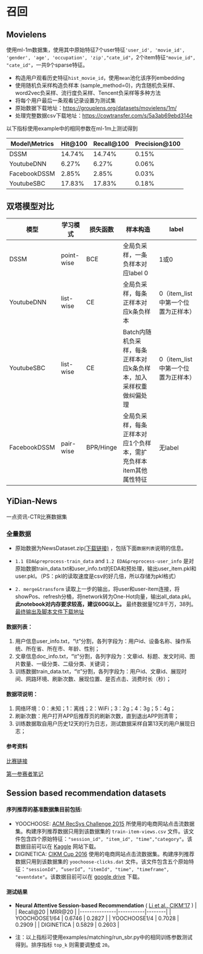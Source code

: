 # 召回

## Movielens

使用ml-1m数据集，使用其中原始特征7个user特征`'user_id', 'movie_id', 'gender', 'age', 'occupation', 'zip',"cate_id"`，2个item特征`"movie_id", "cate_id"`，一共9个sparse特征。

- 构造用户观看历史特征``hist_movie_id``，使用`mean`池化该序列embedding
- 使用随机负采样构造负样本 (sample_method=0)，内含随机负采样、word2vec负采样、流行度负采样、Tencent负采样等多种方法
- 将每个用户最后一条观看记录设置为测试集
- 原始数据下载地址：https://grouplens.org/datasets/movielens/1m/
- 处理完整数据csv下载地址：https://cowtransfer.com/s/5a3ab69ebd314e

以下指标使用example中的相同参数在ml-1m上测试得到

| Model\Metrics | Hit@100 | Recall@100 | Precision@100 |
|---------------|---------|------------|---------------|
| DSSM          | 14.74%  | 14.74%     | 0.15%         |
| YoutubeDNN    | 6.27%   | 6.27%      | 0.06%         |
| FacebookDSSM  | 2.85%   | 2.85%      | 0.03%         |
| YoutubeSBC    | 17.83%  | 17.83%     | 0.18%         |



## 双塔模型对比

| 模型         | 学习模式   | 损失函数  | 样本构造                                                     | label                              |
| ------------ | ---------- | --------- | ------------------------------------------------------------ | ---------------------------------- |
| DSSM         | point-wise | BCE       | 全局负采样，一条负样本对应label 0                            | 1或0                               |
| YoutubeDNN   | list-wise  | CE        | 全局负采样，每条正样本对应k条负样本                          | 0（item_list中第一个位置为正样本） |
| YoutubeSBC   | list-wise  | CE        | Batch内随机负采样，每条正样本对应k条负样本，加入采样权重做纠偏处理 | 0（item_list中第一个位置为正样本） |
| FacebookDSSM | pair-wise  | BPR/Hinge | 全局负采样，每条正样本对应1个负样本，需扩充负样本item其他属性特征 | 无label                            |



## YiDian-News
一点资讯-CTR比赛数据集

### 全量数据
* 原始数据为NewsDataset.zip[(下载链接)](https://cowtransfer.com/s/7ee14d7550d749) ，包括下面`数据列表`说明的信息。

* `1.1 EDA&preprocess-train_data` and `1.2 EDA&preprocess-user_info` 是对原始数据train_data.txt和user_info.txt的EDA和预处理，输出user_item.pkl和user.pkl。（PS：pkl的读取速度是csv的好几倍，所以存储为pkl格式）

* `2. merge&transform` 读取上一步的输出，将user和user-item连接，将showPos、refresh分桶，将network转为One-Hot向量，输出all_data.pkl。**此notebook对内存要求较高，建议60G以上。** 最终数据量1亿8千万，38列。[最终输出及脚本文件下载地址](https://cowtransfer.com/s/46f663bc4fce42)

#### 数据列表：
1. 用户信息user_info.txt，“\t”分割，各列字段为：用户id、设备名称、操作系统、所在省、所在市、年龄、性别； 
2. 文章信息doc_info.txt，“\t”分割，各列字段为：文章id、标题、发文时间、图片数量、一级分类、二级分类、关键词；
3. 训练数据train_data.txt，“\t”分割，各列字段为：用户id、文章id、展现时间、网路环境、刷新次数、展现位置、是否点击、消费时长（秒）；

#### 数据项说明：
1. 网络环境：0：未知；1：离线；2：WiFi；3：2g；4：3g；5：4g；
2. 刷新次数：用户打开APP后推荐页的刷新次数，直到退出APP则清零；
3. 训练数据取自用户历史12天的行为日志，测试数据采样自第13天的用户展现日志；

#### 参考资料
[比赛链接](https://tech.yidianzixun.com/competition/#/)

[第一参赛者笔记](https://www.logicjake.xyz/2021/09/20/%E4%B8%80%E7%82%B9%E8%B5%84%E8%AE%AF%E6%8A%80%E6%9C%AF%E7%BC%96%E7%A8%8B%E5%A4%A7%E8%B5%9BCTR%E8%B5%9B%E9%81%93-%E8%B5%9B%E5%90%8E%E6%80%BB%E7%BB%93/)



## Session based recommendation datasets
#### 序列推荐的基准数据集目前包括:
* YOOCHOOSE: [ACM RecSys Challenge 2015](https://recsys.acm.org/recsys15/challenge/) 所使用的电商网站点击流数据集。构建序列推荐数据只用到该数据集的 `train-item-views.csv` 文件。该文件包含四个原始特征：`"session_id", "item_id", "time","category"`。该数据目前可以在 [Kaggle](https://www.kaggle.com/datasets/chadgostopp/recsys-challenge-2015) 网站下载。
* DIGINETICA: [CIKM Cup 2016](https://competitions.codalab.org/competitions/11161) 使用的电商网站点击流数据集。构建序列推荐数据只用到该数据集的 `yoochoose-clicks.dat` 文件。该文件包含五个原始特征：`"sessionId", “userId”, "itemId", "time", "timeframe", "eventdate"`。该数据目前可以在 [google drive](https://drive.google.com/drive/folders/0B7XZSACQf0KdXzZFS21DblRxQ3c?resourcekey=0-3k4O5YlwnZf0cNeTZ5Y_Uw) 下载。

#### 测试结果
* __Neural Attentive Session-based Recommendation__ ( [Li et al., CIKM'17](https://dl.acm.org/doi/10.1145/3132847.3132926) )
    |               | Recall@20 | MRR@20 |
    |---------------|-----------|--------|
    | YOOCHOOSE1/64 | 0.6746    | 0.2827 |
    | YOOCHOOSE1/4  | 0.7028    | 0.2909 |
    | DIGINETICA    | 0.5829    | 0.2603 |

* 注：以上指标可使用examples/matching/run_sbr.py中的相同训练参数测试得到。排序指标 `top_k` 则需要调整成 `20`。
